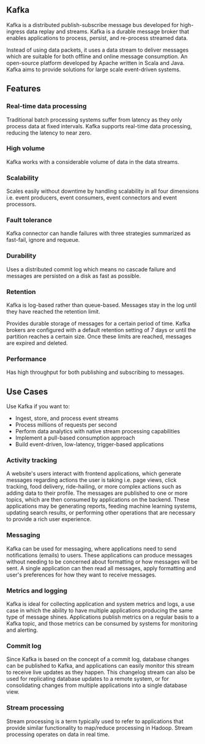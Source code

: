 ## Kafka

Kafka is a distributed publish-subscribe message bus developed for high-ingress data replay and streams. Kafka is a durable message broker that enables applications to process, persist, and re-process streamed data.

Instead of using data packets, it uses a data stream to deliver messages which are suitable for both offline and online message consumption. An open-source platform developed by Apache written in Scala and Java. Kafka aims to provide solutions for large scale event-driven systems.

## Features

### Real-time data processing

Traditional batch processing systems suffer from latency as they only process data at fixed intervals. Kafka supports real-time data processing, reducing the latency to near zero.

### High volume

Kafka works with a considerable volume of data in the data streams.

### Scalability

Scales easily without downtime by handling scalability in all four dimensions i.e. event producers, event consumers, event connectors and event processors.

### Fault tolerance

Kafka connector can handle failures with three strategies summarized as fast-fail, ignore and requeue.

### Durability

Uses a distributed commit log which means no cascade failure and messages are persisted on a disk as fast as possible.

### Retention

Kafka is log-based rather than queue-based. Messages stay in the log until they have reached the retention limit.

Provides durable storage of messages for a certain period of time. Kafka brokers are configured with a default retention setting of 7 days or until the partition reaches a certain size. Once these limits are reached, messages are expired and deleted.

### Performance

Has high throughput for both publishing and subscribing to messages.

## Use Cases

Use Kafka if you want to:

- Ingest, store, and process event streams
- Process millions of requests per second
- Perform data analytics with native stream processing capabilities
- Implement a pull-based consumption approach
- Build event-driven, low-latency, trigger-based applications

### Activity tracking

A website's users interact with frontend applications, which generate messages regarding actions the user is taking i.e. page views, click tracking, food delivery, ride-hailing, or more complex actions such as adding data to their profile. The messages are published to one or more topics, which are then consumed by applications on the backend. These applications may be generating reports, feeding machine learning systems, updating search results, or performing other operations that are necessary to provide a rich user experience.

### Messaging

Kafka can be used for messaging, where applications need to send notifications (emails) to users. These applications can produce messages without needing to be concerned about formatting or how messages will be sent. A single application can then read all messages, apply formatting and user's preferences for how they want to receive messages.

### Metrics and logging

Kafka is ideal for collecting application and system metrics and logs, a use case in which the ability to have multiple applications producing the same type of message shines. Applications publish metrics on a regular basis to a Kafka topic, and those metrics can be consumed by systems for monitoring and alerting.

### Commit log

Since Kafka is based on the concept of a commit log, database changes can be published to Kafka, and applications can easily monitor this stream to receive live updates as they happen. This changelog stream can also be used for replicating database updates to a remote system, or for consolidating changes from multiple applications into a single database view.

### Stream processing

Stream processing is a term typically used to refer to applications that provide similar functionality to map/reduce processing in Hadoop. Stream processing operates on data in real time.
